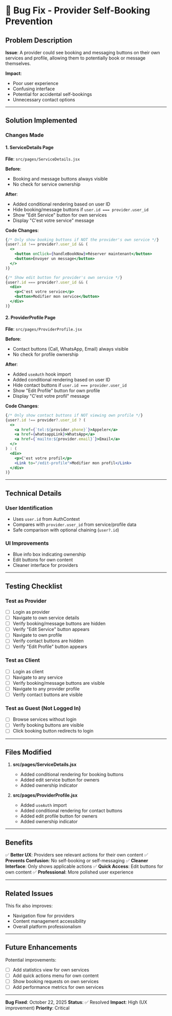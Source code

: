# 🐛 Bug Fix - Provider Self-Booking Prevention

## Problem Description

**Issue**: A provider could see booking and messaging buttons on their own services and profile, allowing them to potentially book or message themselves.

**Impact**: 
- Poor user experience
- Confusing interface
- Potential for accidental self-bookings
- Unnecessary contact options

---

## Solution Implemented

### Changes Made

#### 1. ServiceDetails Page
**File**: `src/pages/ServiceDetails.jsx`

**Before**:
- Booking and message buttons always visible
- No check for service ownership

**After**:
- Added conditional rendering based on user ID
- Hide booking/message buttons if `user.id === provider.user_id`
- Show "Edit Service" button for own services
- Display "C'est votre service" message

**Code Changes**:
```jsx
{/* Only show booking buttons if NOT the provider's own service */}
{user?.id !== provider?.user_id && (
  <>
    <button onClick={handleBookNow}>Réserver maintenant</button>
    <button>Envoyer un message</button>
  </>
)}

{/* Show edit button for provider's own service */}
{user?.id === provider?.user_id && (
  <div>
    <p>C'est votre service</p>
    <button>Modifier mon service</button>
  </div>
)}
```

#### 2. ProviderProfile Page
**File**: `src/pages/ProviderProfile.jsx`

**Before**:
- Contact buttons (Call, WhatsApp, Email) always visible
- No check for profile ownership

**After**:
- Added `useAuth` hook import
- Added conditional rendering based on user ID
- Hide contact buttons if `user.id === provider.user_id`
- Show "Edit Profile" button for own profile
- Display "C'est votre profil" message

**Code Changes**:
```jsx
{/* Only show contact buttons if NOT viewing own profile */}
{user?.id !== provider?.user_id ? (
  <>
    <a href={`tel:${provider.phone}`}>Appeler</a>
    <a href={whatsappLink}>WhatsApp</a>
    <a href={`mailto:${provider.email}`}>Email</a>
  </>
) : (
  <div>
    <p>C'est votre profil</p>
    <Link to="/edit-profile">Modifier mon profil</Link>
  </div>
)}
```

---

## Technical Details

### User Identification
- Uses `user.id` from AuthContext
- Compares with `provider.user_id` from service/profile data
- Safe comparison with optional chaining (`user?.id`)

### UI Improvements
- Blue info box indicating ownership
- Edit buttons for own content
- Cleaner interface for providers

---

## Testing Checklist

### Test as Provider
- [ ] Login as provider
- [ ] Navigate to own service details
- [ ] Verify booking/message buttons are hidden
- [ ] Verify "Edit Service" button appears
- [ ] Navigate to own profile
- [ ] Verify contact buttons are hidden
- [ ] Verify "Edit Profile" button appears

### Test as Client
- [ ] Login as client
- [ ] Navigate to any service
- [ ] Verify booking/message buttons are visible
- [ ] Navigate to any provider profile
- [ ] Verify contact buttons are visible

### Test as Guest (Not Logged In)
- [ ] Browse services without login
- [ ] Verify booking buttons are visible
- [ ] Click booking button redirects to login

---

## Files Modified

1. **src/pages/ServiceDetails.jsx**
   - Added conditional rendering for booking buttons
   - Added edit service button for owners
   - Added ownership indicator

2. **src/pages/ProviderProfile.jsx**
   - Added `useAuth` import
   - Added conditional rendering for contact buttons
   - Added edit profile button for owners
   - Added ownership indicator

---

## Benefits

✅ **Better UX**: Providers see relevant actions for their own content
✅ **Prevents Confusion**: No self-booking or self-messaging
✅ **Cleaner Interface**: Only shows applicable actions
✅ **Quick Access**: Edit buttons for own content
✅ **Professional**: More polished user experience

---

## Related Issues

This fix also improves:
- Navigation flow for providers
- Content management accessibility
- Overall platform professionalism

---

## Future Enhancements

Potential improvements:
- [ ] Add statistics view for own services
- [ ] Add quick actions menu for own content
- [ ] Show booking requests on own services
- [ ] Add performance metrics for own services

---

**Bug Fixed**: October 22, 2025
**Status**: ✅ Resolved
**Impact**: High (UX improvement)
**Priority**: Critical
